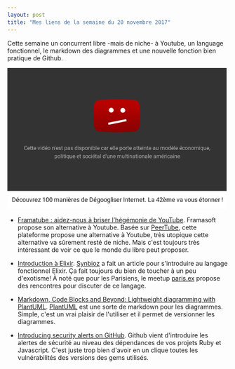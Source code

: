```yaml
---
layout: post
title: "Mes liens de la semaine du 20 novembre 2017"
---
```


Cette semaine un concurrent libre -mais de niche- à Youtube, un language fonctionnel, le markdown des diagrammes et une nouvelle fonction bien pratique de Github.

<img src="/img/2017-11/youtube.png" alt="Youtube is bad" style="width: 500px;"/>

* [Framatube : aidez-nous à briser l’hégémonie de YouTube](https://framablog.org/2017/11/22/framatube-aidez-nous-a-briser-lhegemonie-de-youtube/). 
Framasoft propose son alternative à Youtube. Basée sur [PeerTube](https://github.com/Chocobozzz/PeerTube), cette plateforme propose une alternative à Youtube, très utopique cette alternative va sûrement resté de niche. Mais c'est toujours très intéressant de voir ce que le monde du libre peut proposer. 

* [Introduction à Elixir](https://www.synbioz.com/blog/introduction_a_elixir). 
[Synbioz](https://www.synbioz.com/blog/introduction_a_elixir) a fait un article pour s'introduire au langage fonctionnel Elixir. Ça fait toujours du bien de toucher à un peu d'exotisme! À noté que pour les Parisiens, le meetup [paris.ex](https://www.meetup.com/fr-FR/elixir/) propose des rencontres pour discuter de ce langage.

* [Markdown, Code Blocks and Beyond: Lightweight diagramming with PlantUML](https://hackernoon.com/markdown-code-blocks-and-beyond-lightweight-diagramming-with-plantuml-9c8f2009cac0). [PlantUML](http://plantuml.com) est une sorte de markdown pour les diagrammes. Simple, c'est un vrai plaisir de l'utiliser et il permet de versionner les diagrammes.

* [Introducing security alerts on GitHub](https://github.com/blog/2470-introducing-security-alerts-on-github). Github vient d'introduire les alertes de sécurité au niveau des dépendances de vos projets Ruby et Javascript. C'est juste trop bien d'avoir en un clique toutes les vulnérabilités des versions des gems utilisés.